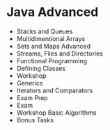 # Java Advanced
* Stacks and Queues
* Multidimentional Arrays
* Sets and Maps Advanced
* Streams, Files and Directories
* Functional Programming
* Defining Classes
* Workshop
* Generics
* Iterators and Comparators
* Exam Prep
* Exam
* Workshop Basic Algorithms
* Bonus Tasks
